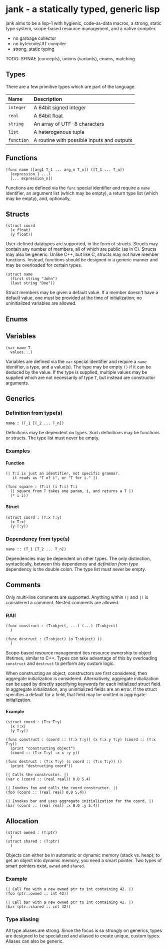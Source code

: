 # jank - a statically typed, generic lisp

jank aims to be a lisp-1 with hygienic, code-as-data macros, a strong, static type system, scope-based resource management, and a native compiler.

  - no garbage collector
  - no bytecode/JIT compiler
  - strong, static typing

TODO: SFINAE (concepts), unions (variants), enums, matching

## Types
There are a few primitive types which are part of the language.

|Name               |Description                                |
|:------------------|:------------------------------------------|
|`integer`          |A 64bit signed integer                     |
|`real`             |A 64bit float                              |
|`string`           |An array of UTF-8 characters               |
|`list`             |A heterogenous tuple                       |
|`function`         |A routine with possible inputs and outputs |

## Functions
```
(func name ([arg1 T_1 ... arg_n T_n]) ([T_1 ... T_n])
  (expression_1 ...)
  [... expression_n])
```
Functions are defined via the `func` special identifier and require a `name` identifier, an argument list (which may be empty), a return type list (which may be empty), and, optionally, 

## Structs
```
(struct coord
  (x float)
  (y float))
```
User-defined datatypes are supported, in the form of structs. Structs may contain any number of members, all of which are public (as in C). Structs may also be generic. Unlike C++, but like C, structs may not have member functions. Instead, functions should be designed in a generic manner and may be overloaded for certain types.

```
(struct name
  (first string "John")
  (last string "Doe"))
```
Struct members may be given a default value. If a member doesn't have a default value, one must be provided at the time of initialization; no uninitialized variables are allowed.

## Enums

## Variables
```
(var name T
  values...)
```
Variables are defined via the `var` special identifier and require a `name` identifier, a type, and a value(s). The type may be empty `()` if it can be deduced by the value. If the type is supplied, multiple values may be supplied which are not necessarily of type `T`, but instead are constructor arguments.

## Generics
### Definition from type(s)
```
name : (T_1 [T_2 ... T_n])
```
Definitions may be dependent on types. Such definitions may be functions or structs. The type list must never be empty.

### Examples
#### Function
```
(| T:i is just an identifier, not specific grammar.
   it reads as "T of i", or "T for i." |)

(func square : (T:i) (i T:i) T:i
  (| square from T takes one param, i, and returns a T |)
  (* i i))
```
#### Struct
```
(struct coord : (T:x T:y)
  (x T:x)
  (y T:y))
```

### Dependency from type(s)
```
name :: (T_1 [T_2 ... T_n])
```
Dependencies may be dependent on other types. The only distinction, syntactically, between this dependency and *definition from type* dependency is the double colon. The type list must never be empty.

## Comments
Only multi-line comments are supported. Anything within `(|` and `|)` is considered a comment. Nested comments are allowed.

### RAII
```
(func construct : (T:object, ...) (...) (T:object)
  )

(func destruct : (T:object) (o T:object) ()
  )
```
Scope-based resource management ties resource ownership to object lifetimes, similar to C++. Types can take advantage of this by overloading `construct` and `destruct` to perform any custom logic.

When constructing an object, constructors are first considered, then aggregate initialization is considered. Alternatively, aggregate initialization can be used by directly specifying keywords for each initialized struct field. In aggregate initialization, any uninitialized fields are an error. If the struct specifies a default for a field, that field may be omitted in aggregate initialization. 

#### Example
```
(struct coord : (T:x T:y)
  (x T:x)
  (y T:y))

(func construct : (coord :: (T:x T:y)) (x T:x y T:y) (coord :: (T:x T:y))
  (print "constructing object")
  (coord :: (T:x T:y) :x x :y y))

(func destruct : (T:x T:y) (c coord :: (T:x T:y)) ()
  (print "destructing coord"))

(| Calls the constructor. |)
(var c (coord :: (real real)) 0.0 5.4)

(| Invokes foo and calls the coord constructor. |)
(foo (coord :: (real real) 0.0 5.4))

(| Invokes bar and uses aggregate initialization for the coord. |)
(bar (coord :: (real real) :x 0.0 :y 5.4))
```

## Allocation
```
(struct owned : (T:ptr)
  )
(struct shared : (T:ptr)
  )
```
Objects can either be in automatic or dynamic memory (stack vs. heap); to get an object into dynamic memory, you need a smart pointer. Two types of smart pointers exist, `owned` and `shared`.

### Example
```
(| Call foo with a new owned ptr to int containing 42. |)
(foo (ptr::owned :: int 42))

(| Call bar with a new owned ptr to int containing 42. |)
(bar (ptr::shared :: int 42))
```

### Type aliasing
All type aliases are strong. Since the focus is so strongly on generics, types are designed to be specialized and aliased to create unique, custom types. Aliases can also be generic.
